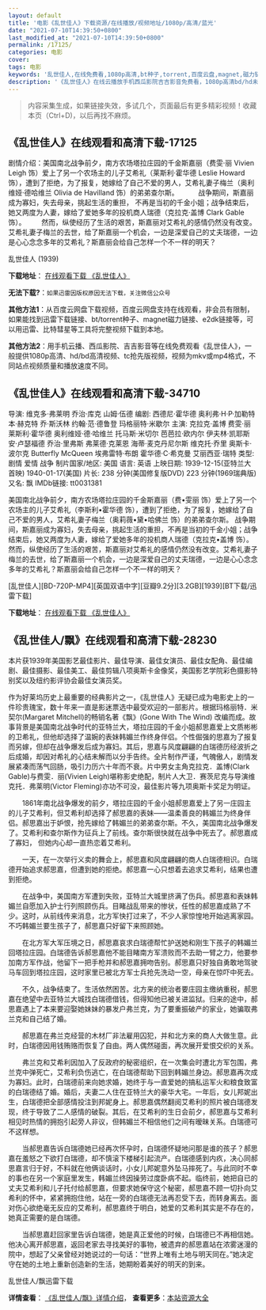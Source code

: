 ```yaml
---
layout: default
title: '电影《乱世佳人》下载资源/在线播放/视频地址/1080p/高清/蓝光'
date: "2021-07-10T14:39:50+0800"
last_modified_at: "2021-07-10T14:39:50+0800"
permalink: /17125/
categories: 电影
cover:
tags: 电影
keywords: '乱世佳人,在线免费看,1080p高清,bt种子,torrent,百度云盘,magnet,磁力链,迅雷下载资源'
description: '《乱世佳人》在线云播放手机西瓜影院吉吉影音免费看，1080p高清bd/hd未删减完整版和tc抢先枪版，mkv/mp4格式，附带bt/torrent种子、magnet/磁力链、百度云盘、网盘资源迅雷下载链接'
---
```


>内容采集生成，如果链接失效，多试几个，页面最后有更多精彩视频！收藏本页（Ctrl+D)，以后再找不麻烦。


## 《乱世佳人》在线观看和高清下载-17125

剧情介绍：美国南北战争前夕，南方农场塔拉庄园的千金斯嘉丽（费雯·丽 Vivien Leigh 饰）爱上了另一个农场主的儿子艾希礼（莱斯利·霍华德 Leslie Howard 饰），遭到了拒绝，为了报复，她嫁给了自己不爱的男人，艾希礼妻子梅兰（奥利维娅·德哈维兰 Olivia de Havilland 饰）的弟弟查尔斯。   　　战争期间，斯嘉丽成为寡妇，失去母亲，挑起生活的重担， 不再是当初的千金小姐；战争结束后，她又两度为人妻，嫁给了爱她多年的投机商人瑞德（克拉克·盖博 Clark Gable 饰）。 　　然而，纵使经历了生活的艰苦，斯嘉丽对艾希礼的感情仍然没有改变。艾希礼妻子梅兰的去世，给了斯嘉丽一个机会，一边是深爱自己的丈夫瑞德，一边是心心念念多年的艾希礼？斯嘉丽会给自己怎样一个不一样的明天？


乱世佳人 (1939)

**下载地址**： [在线观看下载 《乱世佳人》](https://www.btbtdy.me/btdy/dy3734.html) 


**无法下载?**：`如果迅雷因版权原因无法下载，关注微信公众号 `

**其他方法1**：从百度云网盘下载视频，百度云网盘支持在线观看，非会员有限制，如果能找到迅雷下载链接、bt/torrent种子、magnet磁力链接、e2dk链接等，可以用迅雷、比特彗星等工具将完整视频下载到本地。

**其他方法2**：用手机云播、西瓜影院、吉吉影音等在线免费观看《乱世佳人》，一般提供1080p高清、hd/bd高清视频、tc抢先版视频，视频为mkv或mp4格式，不同站点视频质量和播放速度不同。


## 《乱世佳人》在线观看和高清下载-34710

导演: 维克多·弗莱明 乔治·库克 山姆·伍德 编剧: 西德尼·霍华德 奥利弗·H·P·加勒特 本·赫克特 乔·斯沃林 约翰·范·德鲁登 玛格丽特·米歇尔 主演: 克拉克·盖博 费雯·丽 莱斯利·霍华德 奥利维娅·德·哈维兰 托马斯·米切尔 芭芭拉·欧内尔 伊夫林·凯耶斯 安·卢瑟福德 乔治·里弗斯 弗莱德·克莱恩 海蒂·麦克丹尼尔斯 维克托·乔里 奥斯卡·波尔克 Butterfly McQueen 埃弗雷特·布朗 霍华德·C·希克曼 艾丽西亚·瑞特 类型: 剧情 爱情 战争 制片国家/地区: 美国 语言: 英语 上映日期: 1939-12-15(亚特兰大首映) 1940-01-17(美国) 片长: 238 分钟(美国修复版DVD) 223 分钟(1969瑞典版) 又名: 飘 IMDb链接: tt0031381

美国南北战争前夕，南方农场塔拉庄园的千金斯嘉丽（费•雯丽 饰）爱上了另一个农场主的儿子艾希礼（李斯利•霍华德 饰），遭到了拒绝，为了报复，她嫁给了自己不爱的男人，艾希礼妻子梅兰（奥莉薇•黛•哈佛兰 饰）的弟弟查尔斯。 战争期间，斯嘉丽成为寡妇，失去母亲，挑起生活的重担，不再是当初的千金小姐；战争结束后，她又两度为人妻，嫁给了爱她多年的投机商人瑞德（克拉克•盖博 饰）。 然而，纵使经历了生活的艰苦，斯嘉丽对艾希礼的感情仍然没有改变。艾希礼妻子梅兰的去世，给了斯嘉丽一个机会，一边是深爱自己的丈夫瑞德，一边是心心念念多年的艾希礼？斯嘉丽会给自己怎样一个不一样的明天？


[乱世佳人][BD-720P-MP4][英国双语中字][豆瓣9.2分][3.2GB][1939][BT下载/迅雷下载]

**下载地址**： [在线观看下载 《乱世佳人》](https://www.btdx8.com/torrent/gone_with_the_wind_1939.html) 


## 《乱世佳人/飘》在线观看和高清下载-28230

本片获1939年美国影艺最佳影片、最佳导演、最佳女演员、最佳女配角、最佳编剧、最佳摄影、最佳美工、最佳剪辑八项奥斯卡金像奖，美国影艺学院彩色摄影特别奖以及纽约影评协会最佳女演员奖。</p> 作为好莱坞历史上最重要的经典影片之一，《乱世佳人》无疑已成为电影史上的一件珍贵瑰宝，数十年来一直是影迷票选中最受欢迎的一部影片。根据玛格丽特．米契尔(Margaret Mitchell)的畅销名著《飘》(Gone With The Wind) 改编而成。故事背景是美国南北战争时代的亚特兰大，塔拉庄园的千金小姐郝思嘉爱上文质彬彬的卫希礼，但他却选择了温婉的表妹韩媚兰作终身伴侣。个性倔强的思嘉为了报复而另嫁，但却在战争爆发后成为寡妇。其后，思嘉与风度翩翩的白瑞德历经波折之后成婚，却因对希礼的心结未解而以分手告终。全片制作严谨，气魄傲人，剧情发展紧凑而荡气回肠，吸引力历六十年而不衰。片中男女主角克拉克．盖博(Clark Gable)与费雯．丽(Vivien Leigh)堪称影史绝配，制片人大卫．赛茨尼克与导演维克托．弗莱明(Victor Fleming)亦功不可没，最佳影片等九项奥斯卡奖足为明证。</p>　　1861年南北战争爆发的前夕，塔拉庄园的千金小姐郝思嘉爱上了另一庄园主的儿子艾希利，但艾希利却选择了郝思嘉的表妹――温柔善良的韩媚兰为终身伴侣。郝思嘉出于妒恨，抢先嫁给了韩媚兰的弟弟查尔斯。不久，美国南北战争爆发了。艾希利和查尔斯作为征兵上了前线。查尔斯很快就在战争中死去了。郝思嘉成了寡妇， 但她内心却一直热恋着艾希利。</p>　　一天，在一次举行义卖的舞会上，郝思嘉和风度翩翩的商人白瑞德相识。白瑞德开始追求郝思嘉，但遭到她的拒绝。郝思嘉一心只想着去追求艾希利，结果也遭到拒绝。</p>　　在战争中，美国南方军遭到失败，亚特兰大城里挤满了伤兵。郝思嘉和表妹韩媚兰自愿加入护士行列照顾伤兵。目睹战乱带来的惨状，任性的郝思嘉成熟了不少。这时，从前线传来消息，北方军快打过来了，不少人家惊惶地开始逃离家园。不巧韩媚兰要生孩子了，郝思嘉只好留下来照顾她。</p>　　在北方军大军压境之日，郝思嘉哀求白瑞德帮忙护送她和刚生下孩子的韩媚兰回塔拉庄园。白瑞德告诉郝思嘉他不能目睹南方军溃败而不去助一臂之力，他要参加南方军作战，他留下一把手枪并和郝思嘉拥吻告别。郝思嘉只好独自勇敢地驾驶马车回到塔拉庄园，这时家里已被北方军士兵抢先洗动一空，母亲在惊吓中死去。</p>　　不久，战争结束了。生活依然困苦。北方来的统治者要庄园主缴纳重税，郝思嘉在绝望中去亚特兰大城找白瑞德借钱，但得知他已被关进监狱。归来的途中，郝思嘉遇上了本来要迎娶她妹妹的暴发户弗兰克，为了要重振破产的家业，她骗取弗兰克和自己结了婚。</p>　　郝思嘉在弗兰克经营的木材厂非法雇用囚犯，并和北方来的商人大做生意。此时，白瑞德因用钱贿赂而恢复了自由。两人偶然碰面，再次展开爱恨交织的关系。</p>　　弗兰克和艾希利因加入了反政府的秘密组织，在一次集会时遭北方军包围，弗兰克中弹死亡，艾希利负伤逃亡，在白瑞德帮助下回到韩媚兰身边。郝思嘉再次成为寡妇。此时，白瑞德前来向她求婚，她终于与一直爱她的搞私运军火和粮食致富的白瑞德结了婚。婚后，夫妻二人住在亚特兰大的豪华大宅。一年后，女儿邦妮出生，白瑞德把全部感情投注到邦妮身上。郝思嘉偶然翻阅艾希利的照片被白瑞德发现，终于导致了二人感情的破裂。其后，在艾希利的生日会前夕，郝思嘉与艾希利相见时热情的拥抱引起旁人非议，但韩媚兰不相信他们之间有暧昧关系。白瑞德可不这样想。</p>　　当郝思嘉告诉白瑞德她已经再次怀孕时，白瑞德怀疑地问那是谁的孩子？郝思嘉在羞怒之下欲打白瑞德，却不慎滚下楼梯引起流产。白瑞德感到内疚，决心同郝思嘉言归于好，不料就在他俩谈话时，小女儿邦妮意外坠马摔死了。与此同时不幸的事也在另一个家庭里发生，韩媚兰终因操劳过度卧病不起。临终前，她把自已的丈夫艾希利和儿子托付给郝思嘉，但要求她保守这个秘密，郝思嘉不顾一切扑向艾希利的怀中，紧紧拥抱住他，站在一旁的白瑞德无法再忍受下去，而转身离去。面对伤心欲绝毫无反应的艾希利，郝思嘉终于明白，她爱的艾希利其实是不存在的，她真正需要的是白瑞德。</p>　　当郝思嘉赶回家里告诉白瑞德，她是真正爱他的时候，白瑞德已不再相信她。他决心离开郝思嘉，返回老家去寻找美好的事物，被遗弃的郝思嘉站在浓雾迷漫的院中，想起了父亲曾经对她说过的一句话：&ldquo;世界上唯有土地与明天同在。&rdquo;她决定守在她的土地上重新创造新的生活，她期盼着美好的明天的到来。</p>


乱世佳人/飘迅雷下载

**详情查看**： [《乱世佳人/飘》详情介绍](/movie/28230/)， **查看更多**：[本站资源大全](/movie/t/all/)

